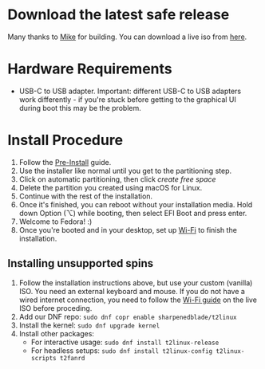 # Download the latest safe release

Many thanks to [Mike](https://github.com/mikeeq/) for building. You can download a live iso from [here](https://github.com/t2linux/fedora-iso/releases).

# Hardware Requirements

-   USB-C to USB adapter. Important: different USB-C to USB adapters work differently - if you're stuck before getting to the graphical UI during boot this may be the problem.

# Install Procedure

1. Follow the [Pre-Install](https://wiki.t2linux.org/guides/preinstall) guide.
2. Use the installer like normal until you get to the partitioning step.
3. Click on automatic partitioning, then click *create free space*
4. Delete the partition you created using macOS for Linux.
5. Continue with the rest of the installation.
6. Once it's finished, you can reboot without your installation media. Hold down Option (⌥) while booting, then select EFI Boot and press enter.
7. Welcome to Fedora! :)
8. Once you're booted and in your desktop, set up [Wi-Fi](https://wiki.t2linux.org/guides/wifi-bluetooth/) to finish the installation.

## Installing unsupported spins

1. Follow the installation instructions above, but use your custom (vanilla) ISO. You need an external keyboard and mouse. If you do not have a wired internet connection, you need to follow the [Wi-Fi guide](https://wiki.t2linux.org/guides/wifi-bluetooth/) on the live ISO before proceding.
2. Add our DNF repo: `sudo dnf copr enable sharpenedblade/t2linux`
3. Install the kernel: `sudo dnf upgrade kernel`
4. Install other packages:
    - For interactive usage: `sudo dnf install t2linux-release`
    - For headless setups: `sudo dnf install t2linux-config t2linux-scripts t2fanrd`
